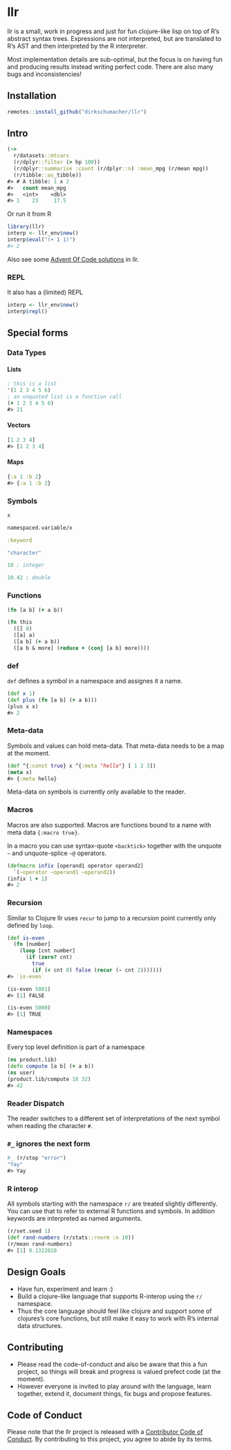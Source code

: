 
<!-- README.md is generated from README.Rmd. Please edit that file -->

# llr

<!-- badges: start -->
<!-- badges: end -->

llr is a small, work in progress and just for fun clojure-like lisp on
top of R’s abstract syntax trees. Expressions are not interpreted, but
are translated to R’s AST and then interpreted by the R interpreter.

Most implementation details are sub-optimal, but the focus is on having
fun and producing results instead writing perfect code. There are also
many bugs and inconsistencies!

## Installation

``` r
remotes::install_github("dirkschumacher/llr")
```

## Intro

``` clojure
(->
  r/datasets::mtcars
  (r/dplyr::filter (> hp 100))
  (r/dplyr::summarise :count (r/dplyr::n) :mean_mpg (r/mean mpg))
  (r/tibble::as_tibble))
#> # A tibble: 1 x 2
#>   count mean_mpg
#>   <int>    <dbl>
#> 1    23     17.5
```

Or run it from R

``` r
library(llr)
interp <- llr_env$new()
interp$eval("(+ 1 1)")
#> 2
```

Also see some [Advent Of Code
solutions](https://github.com/dirkschumacher/aoc2020) in llr.

### REPL

It also has a (limited) REPL

``` r
interp <- llr_env$new()
interp$repl()
```

## Special forms

### Data Types

#### Lists

``` clojure
; this is a list
'(1 2 3 4 5 6)
; an unquoted list is a function call
(+ 1 2 3 4 5 6)
#> 21
```

#### Vectors

``` clojure
[1 2 3 4]
#> [1 2 3 4]
```

#### Maps

``` clojure
{:a 1 :b 2}
#> {:a 1 :b 2}
```

### Symbols

``` clojure
x
```

``` clojure
namespaced.variable/x
```

``` clojure
:keyword
```

``` clojure
"character"
```

``` clojure
10 ; integer
```

``` clojure
10.42 ; double
```

### Functions

``` clojure
(fn [a b] (+ a b))

(fn this
  ([] 0)
  ([a] a)
  ([a b] (+ a b))
  ([a b & more] (reduce + (conj [a b] more))))
```

### def

`def` defines a symbol in a namespace and assignes it a name.

``` clojure
(def x 1)
(def plus (fn [a b] (+ a b)))
(plus x x)
#> 2
```

### Meta-data

Symbols and values can hold meta-data. That meta-data needs to be a map
at the moment.

``` clojure
(def ^{:const true} x ^{:meta "hello"} [ 1 2 3])
(meta x)
#> {:meta hello}
```

Meta-data on symbols is currently only available to the reader.

### Macros

Macros are also supported. Macros are functions bound to a name with
meta data `{:macro true}`.

In a macro you can use syntax-quote `<backtick>` together with the
unquote `~` and unquote-splice `~@` operators.

``` clojure
(defmacro infix [operand1 operator operand2]
  `(~operator ~operand1 ~operand2))
(infix 1 + 1)
#> 2
```

### Recursion

Similar to Clojure llr uses `recur` to jump to a recursion point
currently only defined by `loop`.

``` clojure
(def is-even 
  (fn [number] 
    (loop [cnt number]
      (if (zero? cnt)
        true
        (if (< cnt 0) false (recur (- cnt 2)))))))
#> `is-even`
```

``` clojure
(is-even 5001)
#> [1] FALSE
```

``` clojure
(is-even 5000)
#> [1] TRUE
```

### Namespaces

Every top level definition is part of a namespace

``` clojure
(ns product.lib)
(defn compute [a b] (+ a b))
(ns user)
(product.lib/compute 10 32)
#> 42
```

### Reader Dispatch

The reader switches to a different set of interpretations of the next
symbol when reading the character `#`.

### `#_` ignores the next form

``` clojure
#_ (r/stop "error")
"Yay"
#> Yay
```

### R interop

All symbols starting with the namespace `r/` are treated slightly
differently. You can use that to refer to external R functions and
symbols. In addition keywords are interpreted as named arguments.

``` clojure
(r/set.seed 1)
(def rand-numbers (r/stats::rnorm :n 10))
(r/mean rand-numbers)
#> [1] 0.1322028
```

## Design Goals

-   Have fun, experiment and learn :)
-   Build a clojure-like language that supports R-interop using the `r/`
    namespace.
-   Thus the core language should feel like clojure and support some of
    clojures’s core functions, but still make it easy to work with R’s
    internal data structures.

## Contributing

-   Please read the code-of-conduct and also be aware that this a fun
    project, so things will break and progress is valued prefect code
    (at the moment).
-   However everyone is invited to play around with the language, learn
    together, extend it, document things, fix bugs and propose features.

## Code of Conduct

Please note that the llr project is released with a [Contributor Code of
Conduct](https://contributor-covenant.org/version/2/0/CODE_OF_CONDUCT.html).
By contributing to this project, you agree to abide by its terms.
